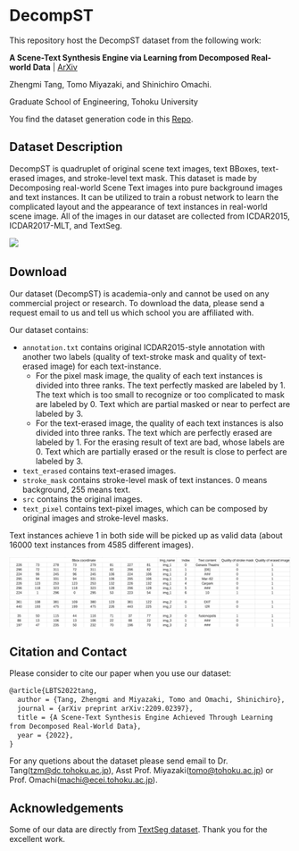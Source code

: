 # DecompST

This repository host the DecompST dataset from the following work:

**A Scene-Text Synthesis Engine via Learning from Decomposed Real-world Data** | [ArXiv](https://arxiv.org/abs/2209.02397)

Zhengmi Tang, Tomo Miyazaki, and Shinichiro Omachi.

Graduate School of Engineering, Tohoku University

You find the dataset generation code in this [Repo](https://github.com/tzm-tora/Learning-based-scene-text-engine).

## Dataset Description
DecompST is quadruplet of original scene text images, text BBoxes, text-erased images, and stroke-level text mask. This dataset is made by Decomposing real-world Scene Text images into pure background images and text instances. It can be utilized to train a robust network to learn the complicated layout and the appearance of text instances in real-world scene image. 
All of the images in our dataset are collected from ICDAR2015, ICDAR2017-MLT, and TextSeg.

<img width="700" src="./fig/samples.png">

## Download
Our dataset (DecompST) is academia-only and cannot be used on any commercial project or research. To download the data, please send a request email to us and tell us which school you are affiliated with.

Our dataset contains:
* ```annotation.txt``` contains original ICDAR2015-style annotation with another two labels (quality of text-stroke mask and quality of text-erased image) for each text-instance.
  * For the pixel mask image, the quality of each text instances is divided into three ranks. The text perfectly masked are labeled by 1. The text which is too small to recognize or too complicated to mask are labeled by 0. Text which are partial masked or near to perfect are labeled by 3. 
  * For the text-erased image, the quality of each text instances is also divided into three ranks. The text which are perfectly erased are labeled by 1. For the erasing result of text are bad, whose labels are 0. Text which are partially erased or the result is close to perfect are labeled by 3.
* ```text_erased``` contains text-erased images.
* ```stroke_mask``` contains stroke-level mask of text instances. 0 means background, 255 means text.
* ```src``` contains the original images.
* ```text_pixel``` contains text-pixel images, which can be composed by original images and stroke-level masks.

Text instances achieve 1 in both side will be picked up as valid data (about 16000 text instances from 4585 different images).

<img width="900" src="./fig/example.png">

## Citation and Contact

Please consider to cite our paper when you use our dataset:
```
@article{LBTS2022tang,
  author = {Tang, Zhengmi and Miyazaki, Tomo and Omachi, Shinichiro},
  journal = {arXiv preprint arXiv:2209.02397},
  title = {A Scene-Text Synthesis Engine Achieved Through Learning from Decomposed Real-World Data},
  year = {2022},
}
```

For any quetions about the dataset please send email to Dr. Tang(tzm@dc.tohoku.ac.jp), Asst Prof. Miyazaki(tomo@tohoku.ac.jp) or Prof. Omachi(machi@ecei.tohoku.ac.jp).


## Acknowledgements
Some of our data are directly from [TextSeg dataset](https://github.com/SHI-Labs/Rethinking-Text-Segmentation). Thank you for the excellent work.
